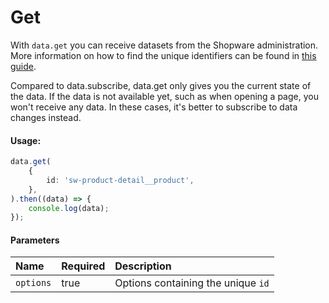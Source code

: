 # Get

With `data.get` you can receive datasets from the Shopware administration.
More information on how to find the unique identifiers can be found in [this guide](../../5_internals/datahandling.md).

Compared to data.subscribe, data.get only gives you the current state of the data. If the data is not available yet,
such as when opening a page, you won't receive any data. In these cases, it's better to subscribe to data changes instead.

#### Usage:  
```ts
data.get(
    {
        id: 'sw-product-detail__product',
    },
).then((data) => {
    console.log(data);
});
```

#### Parameters
| Name                 | Required | Description                                                                                           |
| :------------------- | :------- | :---------------------------------------------------------------------------------------------------- |
| `options`            | true     | Options containing the unique `id`                                                                    |
